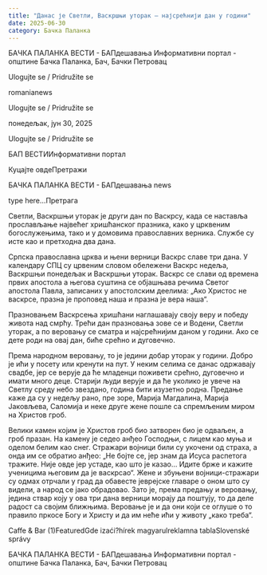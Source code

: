 ```yaml
---
title: "Данас је Светли, Васкршњи уторак – најсрећнији дан у години"
date: 2025-06-30
category: Бачка Паланка
---
```


БАЧКА ПАЛАНКА ВЕСТИ - БАПдешавања Информативни портал - општине Бачка Паланка, Бач, Бачки Петровац

Ulogujte se / Pridružite se

romanianews

Ulogujte se / Pridružite se

понедељак, јун 30, 2025

Ulogujte se / Pridružite se

БАП ВЕСТИИнформативни портал

Куцајте овдеПретражи

БАЧКА ПАЛАНКА ВЕСТИ - БАПдешавања news

type here...Претрага

Светли, Васкршњи уторак је други дан по Васкрсу, када се наставља прослављање највећег хришћанског празника, како у црквеним богослужењима, тако и у домовима православних верника. Службе су исте као и претходна два дана.

Српска православна црква и њени верници Васкрс славе три дана. У календару СПЦ су црвеним словом обележени Васкрс недеља, Васкршњи понедељак и Васкршњи уторак.
Васкрс се слави од времена првих апостола а његова суштина се објашњава речима Светог апостола Павла, записаних у апостолским деелима: „Ако Христос не васкрсе, празна је проповед наша и празна је вера наша“.


Празновањем Васкрсења хришћани наглашавају своју веру и победу живота над смрћу. Трећи дан празновања зове се и Водени, Светли уторак, а по веровању се сматра и најсрећнијим даном у години. Ако се дете роди на овај дан, биће срећно и дуговечно.


Према народном веровању, то је једини добар уторак у години. Добро је ићи у посету или кренути на пут. У неким селима се данас одржавају свадбе, јер се верује да ће младенци поживети срећно, дуговечно и имати много деце.
Старији људи верује и да ће уколико је увече на Светлу среду небо звездано, година бити изузетно родна. Предање каже да су у недељу рано, пре зоре, Марија Магдалина, Марија Јаковљева, Саломија и неке друге жене пошле са спремљеним миром на Христов гроб.


Велики камен којим је Христов гроб био затворен био је одваљен, а гроб празан. На камену је седео анђео Господњи, с лицем као муња и оделом белим као снег. Стражари војници били су укочени од страха, а онда им се обратио анђео: „Не бојте се, јер знам да Исуса распетога тражите. Није овде јер устаде, као што је казао… Идите брже и кажите ученицима његовим да је васкрсао“.
Жене и збуњени војници-стражари су одмах отрчали у град да обавесте јеврејске главаре о оном што су видели, а народ се јако обрадовао. Зато је, према предању и веровању, једина ствар коју у ова три дана верници морају да поштују, то да деле радост са својим ближњима.
Веровање је и да они који се оглуше о то правило пркосе Богу и Христу и да им неће ићи у животу „како треба“.

Caffe & Bar (1)FeaturedGde izaći?hírek magyarulreklamna tablaSlovenské správy

БАЧКА ПАЛАНКА ВЕСТИ - БАПдешавања Информативни портал - општине Бачка Паланка, Бач, Бачки Петровац
